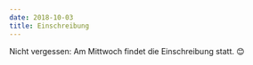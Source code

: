 ```yaml
---
date: 2018-10-03
title: Einschreibung
---
```


Nicht vergessen: Am Mittwoch findet die Einschreibung statt. :blush: